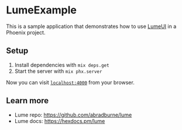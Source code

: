 # LumeExample

This is a sample application that demonstrates how to use [LumeUI](https://github.com/abradburne/lume) in a Phoenix project.

## Setup

1. Install dependencies with `mix deps.get`
2. Start the server with `mix phx.server`

Now you can visit [`localhost:4000`](http://localhost:4000) from your browser.

## Learn more

  * Lume repo: https://github.com/abradburne/lume
  * Lume docs: https://hexdocs.pm/lume